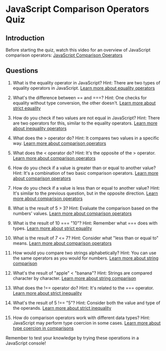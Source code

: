 # JavaScript Comparison Operators Quiz

## Introduction

Before starting the quiz, watch this video for an overview of JavaScript comparison operators:
[JavaScript Comparison Operators](https://www.youtube.com/watch?v=KwOTbF1kEcU)

## Questions

1. What is the equality operator in JavaScript?
   Hint: There are two types of equality operators in JavaScript.
   [Learn more about equality operators](https://www.w3schools.com/js/js_comparisons.asp)

2. What's the difference between == and ===?
   Hint: One checks for equality without type conversion, the other doesn't.
   [Learn more about strict equality](https://www.w3schools.com/js/js_comparisons.asp)

3. How do you check if two values are not equal in JavaScript?
   Hint: There are two operators for this, similar to the equality operators.
   [Learn more about inequality operators](https://www.w3schools.com/js/js_comparisons.asp)

4. What does the > operator do?
   Hint: It compares two values in a specific way.
   [Learn more about comparison operators](https://www.w3schools.com/js/js_comparisons.asp)

5. What does the < operator do?
   Hint: It's the opposite of the > operator.
   [Learn more about comparison operators](https://www.w3schools.com/js/js_comparisons.asp)

6. How do you check if a value is greater than or equal to another value?
   Hint: It's a combination of two basic comparison operators.
   [Learn more about comparison operators](https://www.w3schools.com/js/js_comparisons.asp)

7. How do you check if a value is less than or equal to another value?
   Hint: It's similar to the previous question, but in the opposite direction.
   [Learn more about comparison operators](https://www.w3schools.com/js/js_comparisons.asp)

8. What is the result of 5 > 3?
   Hint: Evaluate the comparison based on the numbers' values.
   [Learn more about comparison operators](https://www.w3schools.com/js/js_comparisons.asp)

9. What is the result of 10 === "10"?
   Hint: Remember what === does with types.
   [Learn more about strict equality](https://www.w3schools.com/js/js_comparisons.asp)

10. What is the result of 7 <= 7?
    Hint: Consider what "less than or equal to" means.
    [Learn more about comparison operators](https://www.w3schools.com/js/js_comparisons.asp)

11. How would you compare two strings alphabetically?
    Hint: You can use the same operators as you would for numbers.
    [Learn more about string comparison](https://www.w3schools.com/js/js_comparisons.asp)

12. What's the result of "apple" < "banana"?
    Hint: Strings are compared character by character.
    [Learn more about string comparison](https://www.w3schools.com/js/js_comparisons.asp)

13. What does the !== operator do?
    Hint: It's related to the === operator.
    [Learn more about strict inequality](https://www.w3schools.com/js/js_comparisons.asp)

14. What's the result of 5 !== "5"?
    Hint: Consider both the value and type of the operands.
    [Learn more about strict inequality](https://www.w3schools.com/js/js_comparisons.asp)

15. How do comparison operators work with different data types?
    Hint: JavaScript may perform type coercion in some cases.
    [Learn more about type coercion in comparisons](https://www.w3schools.com/js/js_type_conversion.asp)

Remember to test your knowledge by trying these operations in a JavaScript console!
